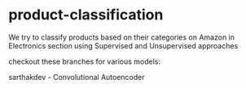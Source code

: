# product-classification
We try to classify products based on their categories on Amazon in Electronics section using Supervised and Unsupervised approaches

checkout these branches for various models:

sarthakdev - Convolutional Autoencoder

